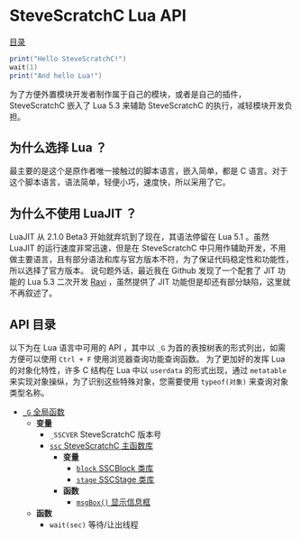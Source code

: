 # SteveScratchC Lua API

[目录](../index.md#目录)

```lua
print("Hello SteveScratchC!")
wait(1)
print("And hello Lua!")
```

为了方便外置模块开发者制作属于自己的模块，或者是自己的插件， SteveScratchC 嵌入了 Lua 5.3 来辅助 SteveScratchC 的执行，减轻模块开发负担。

## 为什么选择 Lua ？

最主要的是这个是原作者唯一接触过的脚本语言，嵌入简单，都是 C 语言。对于这个脚本语言，语法简单，轻便小巧，速度快，所以采用了它。

## 为什么不使用 LuaJIT ？

LuaJIT 从 2.1.0 Beta3 开始就弃坑到了现在，其语法停留在 Lua 5.1 。虽然 LuaJIT 的运行速度非常迅速，但是在 SteveScratchC 中只用作辅助开发，不用做主要语言，且有部分语法和库与官方版本不符，为了保证代码稳定性和功能性，所以选择了官方版本。
说句题外话，最近我在 Github 发现了一个配套了 JIT 功能的 Lua 5.3 二次开发 [Ravi](https://github.com/dibyendumajumdar/ravi) ，虽然提供了 JIT 功能但是却还有部分缺陷，这里就不再叙述了。

## API 目录

以下为在 Lua 语言中可用的 API ，其中以 `_G` 为首的表按树表的形式列出，如需方便可以使用 `Ctrl + F` 使用浏览器查询功能查询函数。
为了更加好的发挥 Lua 的对象化特性，许多 C 结构在 Lua 中以 `userdata` 的形式出现，通过 `metatable` 来实现对象操纵，为了识别这些特殊对象，您需要使用 `typeof(对象)` 来查询对象类型名称。

- [`_G` 全局函数](GLOBAL.md#\_G)
    - **变量**
        - `_SSCVER` SteveScratchC 版本号
        - [`ssc` SteveScratchC 主函数库](ssc.md#ssc)
            - **变量**
                - [`block` SSCBlock 类库](SSCBlock.md#sscblock)
                - [`stage` SSCStage 类库](SSCStage.md#sscstage)
            - **函数**
                - [`msgBox()` 显示信息框](ssc.md#msgboxstring)
    - **函数**
        - `wait(sec)` 等待/让出线程
        


